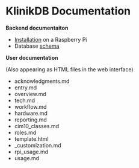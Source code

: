 # KlinikDB Documentation

**Backend documentaiton**

 * [Installation](rpi_install.md) on a Raspberry Pi
 * Database [schema](schema.md)

**User documentation** 

(Also appearing as HTML files in the web interface)

 * acknowledgments.md  
 * entry.md     
 * overview.md   
 * tech.md           
 * workflow.md
 * hardware.md  
 * reporting.md
 * cim10_classes.md
 * roles.md
 * template.html
 * _customization.md
 * rpi_usage.md  
 * usage.md

